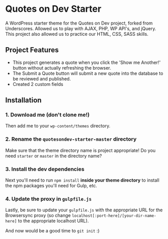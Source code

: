 # Quotes on Dev Starter

A WordPress starter theme for the Quotes on Dev project, forked from Underscores. Allowed us to play with AJAX, PHP, WP API's, and jQuery. This project also allowed us to practice our HTML, CSS, SASS skills.


## Project Features

- This project generates a quote when you click the 'Show me Another!' button without actually refreshing the browser.
- The Submit a Quote button will submit a new quote into the database to be reviewed and published. 
- Created 2 custom fields 


## Installation

### 1. Download me (don't clone me!)

Then add me to your `wp-content/themes` directory.

### 2. Rename the `quotesondev-starter-master` directory

Make sure that the theme directory name is project appropriate! Do you need `starter` or `master` in the directory name?

### 3. Install the dev dependencies

Next you'll need to run `npm install` **inside your theme directory** to install the npm packages you'll need for Gulp, etc.

### 4. Update the proxy in `gulpfile.js`

Lastly, be sure to update your `gulpfile.js` with the appropriate URL for the Browsersync proxy (so change `localhost[:port-here]/[your-dir-name-here]` to the appropriate localhost URL).

And now would be a good time to `git init` :)
